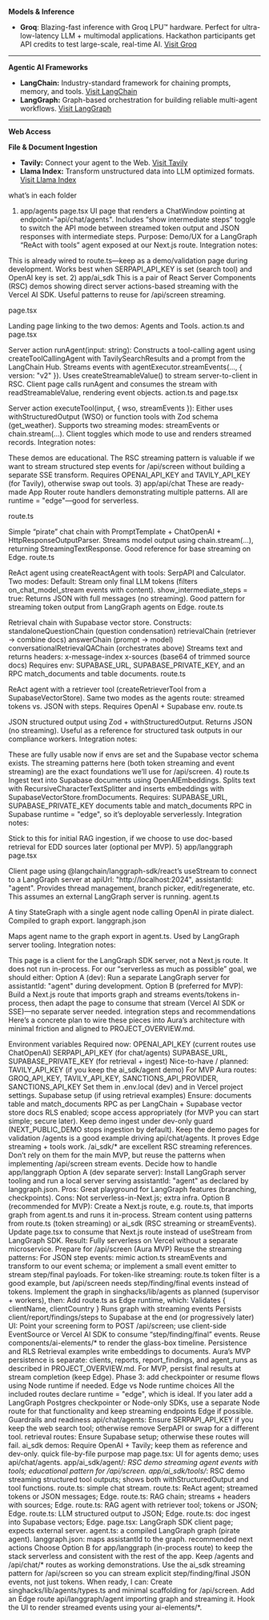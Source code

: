 **Models & Inference**

- **Groq**: Blazing-fast inference with Groq LPU™ hardware. Perfect for ultra-low-latency LLM + multimodal applications. Hackathon participants get API credits to test large-scale, real-time AI. [Visit Groq](https://groq.com/)

---

**Agentic AI Frameworks**

- **LangChain:** Industry-standard framework for chaining prompts, memory, and tools. [Visit LangChain](https://www.langchain.com/)
- **LangGraph:** Graph-based orchestration for building reliable multi-agent workflows. [Visit LangGraph](https://www.langchain.com/langgraph)

---


**Web Access**

**File & Document Ingestion**

- **Tavily:** Connect your agent to the Web. [Visit Tavily](https://www.tavily.com/)
- **Llama Index:** Transform unstructured data into LLM optimized formats. [Visit Llama Index](https://www.llamaindex.ai/llamaparse)

what’s in each folder
1) app/agents
page.tsx
UI page that renders a ChatWindow pointing at endpoint="api/chat/agents".
Includes “show intermediate steps” toggle to switch the API mode between streamed token output and JSON responses with intermediate steps.
Purpose: Demo/UX for a LangGraph “ReAct with tools” agent exposed at our Next.js route.
Integration notes:

This is already wired to route.ts—keep as a demo/validation page during development.
Works best when SERPAPI_API_KEY is set (search tool) and OpenAI key is set.
2) app/ai_sdk
This is a pair of React Server Components (RSC) demos showing direct server actions-based streaming with the Vercel AI SDK. Useful patterns to reuse for /api/screen streaming.

page.tsx

Landing page linking to the two demos: Agents and Tools.
action.ts and page.tsx

Server action runAgent(input: string):
Constructs a tool-calling agent using createToolCallingAgent with TavilySearchResults and a prompt from the LangChain Hub.
Streams events with agentExecutor.streamEvents(..., { version: "v2" }).
Uses createStreamableValue() to stream server-to-client in RSC.
Client page calls runAgent and consumes the stream with readStreamableValue, rendering event objects.
action.ts and page.tsx

Server action executeTool(input, { wso, streamEvents }):
Either uses withStructuredOutput (WSO) or function tools with Zod schema (get_weather).
Supports two streaming modes: streamEvents or chain.stream(...).
Client toggles which mode to use and renders streamed records.
Integration notes:

These demos are educational. The RSC streaming pattern is valuable if we want to stream structured step events for /api/screen without building a separate SSE transform.
Requires OPENAI_API_KEY and TAVILY_API_KEY (for Tavily), otherwise swap out tools.
3) app/api/chat
These are ready-made App Router route handlers demonstrating multiple patterns. All are runtime = "edge"—good for serverless.

route.ts

Simple “pirate” chat chain with PromptTemplate + ChatOpenAI + HttpResponseOutputParser.
Streams model output using chain.stream(...), returning StreamingTextResponse.
Good reference for base streaming on Edge.
route.ts

ReAct agent using createReactAgent with tools: SerpAPI and Calculator.
Two modes:
Default: Stream only final LLM tokens (filters on_chat_model_stream events with content).
show_intermediate_steps = true: Returns JSON with full messages (no streaming).
Good pattern for streaming token output from LangGraph agents on Edge.
route.ts

Retrieval chain with Supabase vector store. Constructs:
standaloneQuestionChain (question condensation)
retrievalChain (retriever -> combine docs)
answerChain (prompt -> model)
conversationalRetrievalQAChain (orchestrates above)
Streams text and returns headers:
x-message-index
x-sources (base64 of trimmed source docs)
Requires env: SUPABASE_URL, SUPABASE_PRIVATE_KEY, and an RPC match_documents and table documents.
route.ts

ReAct agent with a retriever tool (createRetrieverTool from a SupabaseVectorStore).
Same two modes as the agents route: streamed tokens vs. JSON with steps.
Requires OpenAI + Supabase env.
route.ts

JSON structured output using Zod + withStructuredOutput.
Returns JSON (no streaming). Useful as a reference for structured task outputs in our compliance workers.
Integration notes:

These are fully usable now if envs are set and the Supabase vector schema exists.
The streaming patterns here (both token streaming and event streaming) are the exact foundations we’ll use for /api/screen.
4) route.ts
Ingest text into Supabase documents using OpenAIEmbeddings.
Splits text with RecursiveCharacterTextSplitter and inserts embeddings with SupabaseVectorStore.fromDocuments.
Requires:
SUPABASE_URL, SUPABASE_PRIVATE_KEY
documents table and match_documents RPC in Supabase
runtime = "edge", so it’s deployable serverlessly.
Integration notes:

Stick to this for initial RAG ingestion, if we choose to use doc-based retrieval for EDD sources later (optional per MVP).
5) app/langgraph
page.tsx

Client page using @langchain/langgraph-sdk/react’s useStream to connect to a LangGraph server at apiUrl: "http://localhost:2024", assistantId: "agent".
Provides thread management, branch picker, edit/regenerate, etc.
This assumes an external LangGraph server is running.
agent.ts

A tiny StateGraph with a single agent node calling OpenAI in pirate dialect.
Compiled to graph export.
langgraph.json

Maps agent name to the graph export in agent.ts. Used by LangGraph server tooling.
Integration notes:

This page is a client for the LangGraph SDK server, not a Next.js route. It does not run in-process.
For our “serverless as much as possible” goal, we should either:
Option A (dev): Run a separate LangGraph server for assistantId: "agent" during development.
Option B (preferred for MVP): Build a Next.js route that imports graph and streams events/tokens in-process, then adapt the page to consume that stream (Vercel AI SDK or SSE)—no separate server needed.
integration steps and recommendations
Here’s a concrete plan to wire these pieces into Aura’s architecture with minimal friction and aligned to PROJECT_OVERVIEW.md.

Environment variables
Required now:
OPENAI_API_KEY (current routes use ChatOpenAI)
SERPAPI_API_KEY (for chat/agents)
SUPABASE_URL, SUPABASE_PRIVATE_KEY (for retrieval + ingest)
Nice-to-have / planned:
TAVILY_API_KEY (if you keep the ai_sdk/agent demo)
For MVP Aura routes: GROQ_API_KEY, TAVILY_API_KEY, SANCTIONS_API_PROVIDER, SANCTIONS_API_KEY
Set them in .env.local (dev) and in Vercel project settings.
Supabase setup (if using retrieval examples)
Ensure:
documents table and match_documents RPC as per LangChain + Supabase vector store docs
RLS enabled; scope access appropriately (for MVP you can start simple; secure later).
Keep demo ingest under dev-only guard (NEXT_PUBLIC_DEMO stops ingestion by default).
Keep the demo pages for validation
/agents is a good example driving api/chat/agents. It proves Edge streaming + tools work.
/ai_sdk/* are excellent RSC streaming references. Don’t rely on them for the main MVP, but reuse the patterns when implementing /api/screen stream events.
Decide how to handle app/langgraph
Option A (dev separate server):
Install LangGraph server tooling and run a local server serving assistantId: "agent" as declared by langgraph.json.
Pros: Great playground for LangGraph features (branching, checkpoints).
Cons: Not serverless-in-Next.js; extra infra.
Option B (recommended for MVP):
Create a Next.js route, e.g. route.ts, that imports graph from agent.ts and runs it in-process.
Stream content using patterns from route.ts (token streaming) or ai_sdk (RSC streaming or streamEvents).
Update page.tsx to consume that Next.js route instead of useStream from LangGraph SDK.
Result: Fully serverless on Vercel without a separate microservice.
Prepare for /api/screen (Aura MVP)
Reuse the streaming patterns:
For JSON step events: mimic action.ts streamEvents and transform to our event schema; or implement a small event emitter to stream step/final payloads.
For token-like streaming: route.ts token filter is a good example, but /api/screen needs step/finding/final events instead of tokens.
Implement the graph in singhacks/lib/agents as planned (supervisor + workers), then:
Add route.ts as Edge runtime, which:
Validates { clientName, clientCountry }
Runs graph with streaming events
Persists client/report/findings/steps to Supabase at the end (or progressively later)
UI:
Point your screening form to POST /api/screen; use client-side EventSource or Vercel AI SDK to consume “step/finding/final” events.
Reuse components/ai-elements/* to render the glass-box timeline.
Persistence and RLS
Retrieval examples write embeddings to documents. Aura’s MVP persistence is separate:
clients, reports, report_findings, and agent_runs as described in PROJECT_OVERVIEW.md.
For MVP, persist final results at stream completion (keep Edge). Phase 3: add checkpointer or resume flows using Node runtime if needed.
Edge vs Node runtime choices
All the included routes declare runtime = "edge", which is ideal.
If you later add a LangGraph Postgres checkpointer or Node-only SDKs, use a separate Node route for that functionality and keep streaming endpoints Edge if possible.
Guardrails and readiness
api/chat/agents: Ensure SERPAPI_API_KEY if you keep the web search tool; otherwise remove SerpAPI or swap for a different tool.
retrieval routes: Ensure Supabase setup; otherwise these routes will fail.
ai_sdk demos: Require OpenAI + Tavily; keep them as reference and dev-only.
quick file-by-file purpose map
page.tsx: UI for agents demo; uses api/chat/agents.
app/ai_sdk/agent/*: RSC demo streaming agent events with tools; educational pattern for /api/screen.
app/ai_sdk/tools/*: RSC demo streaming structured tool outputs; shows both withStructuredOutput and tool functions.
route.ts: simple chat stream.
route.ts: ReAct agent; streamed tokens or JSON messages; Edge.
route.ts: RAG chain; streams + headers with sources; Edge.
route.ts: RAG agent with retriever tool; tokens or JSON; Edge.
route.ts: LLM structured output to JSON; Edge.
route.ts: doc ingest into Supabase vectors; Edge.
page.tsx: LangGraph SDK client page; expects external server.
agent.ts: a compiled LangGraph graph (pirate agent).
langgraph.json: maps assistantId to the graph.
recommended next actions
Choose Option B for app/langgraph (in-process route) to keep the stack serverless and consistent with the rest of the app.
Keep /agents and /api/chat/* routes as working demonstrations.
Use the ai_sdk streaming pattern for /api/screen so you can stream explicit step/finding/final JSON events, not just tokens.
When ready, I can:
Create singhacks/lib/agents/types.ts and minimal scaffolding for /api/screen.
Add an Edge route api/langgraph/agent importing graph and streaming it.
Hook the UI to render streamed events using your ai-elements/*.
